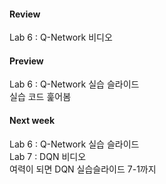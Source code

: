 #### Review
Lab 6 : Q-Network 비디오  

#### Preview
Lab 6 : Q-Network 실습 슬라이드  
실습 코드 훑어봄

#### Next week
Lab 6 : Q-Network 실습 슬라이드  
Lab 7 : DQN 비디오  
여력이 되면 DQN 실습슬라이드 7-1까지

